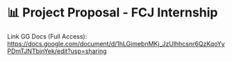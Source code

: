 # 📊 Project Proposal - FCJ Internship

Link GG Docs (Full Access): https://docs.google.com/document/d/1hLGjmebnMKj_JzUlhhcsnr6QzKqoYyPDmTJNTbjnYek/edit?usp=sharing